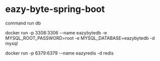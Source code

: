 # eazy-byte-spring-boot

command run db

docker run -p 3308:3306 --name eazybytedb -e MYSQL_ROOT_PASSWORD=root -e MYSQL_DATABASE=eazybytedb -d mysql

docker run -p 6379:6379 --name eazyredis -d redis 


